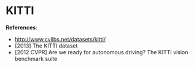 # KITTI
**References**:
- http://www.cvlibs.net/datasets/kitti/
- [2013] The KITTI dataset
- [2012 CVPR] Are we ready for autonomous driving? The KITTI vision benchmark suite


